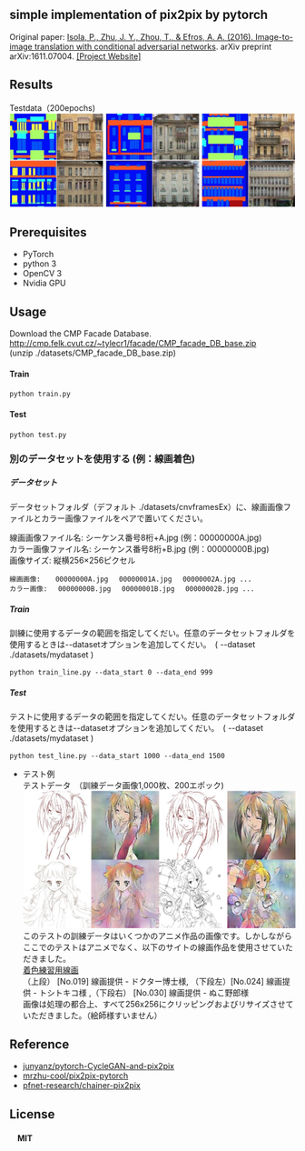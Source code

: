 ## simple implementation of pix2pix by pytorch

Original paper: [Isola, P., Zhu, J. Y., Zhou, T., & Efros, A. A. (2016). Image-to-image translation with conditional adversarial networks](https://arxiv.org/pdf/1611.07004v1.pdf). arXiv preprint arXiv:1611.07004.   [[Project Website]](https://phillipi.github.io/pix2pix/)


## Results  
Testdata（200epochs)
![代替テキスト](./fig/facadetestresult.jpg)



## Prerequisites
* PyTorch
* python 3
* OpenCV 3
* Nvidia GPU


## Usage

Download the CMP Facade Database.  
 http://cmp.felk.cvut.cz/~tylecr1/facade/CMP_facade_DB_base.zip  
(unzip ./datasets/CMP_facade_DB_base.zip)


#### Train
```
python train.py
```

#### Test
 ```
 python test.py
 ```




### 別のデータセットを使用する (例：線画着色)

   ##### データセット  
   データセットフォルダ（デフォルト ./datasets/cnvframesEx）に、線画画像ファイルとカラー画像ファイルをペアで置いてください。


  線画画像ファイル名: シーケンス番号8桁+A.jpg  (例：00000000A.jpg)  
  カラー画像ファイル名: シーケンス番号8桁+B.jpg  (例：00000000B.jpg)  
  画像サイズ:  縦横256×256ピクセル
  ```
  線画画像:  　00000000A.jpg 　00000001A.jpg 　00000002A.jpg ...  
カラー画像: 　00000000B.jpg 　00000001B.jpg 　00000002B.jpg ...
  ```  

   ##### Train
   訓練に使用するデータの範囲を指定してくだい。任意のデータセットフォルダを使用するときは--datasetオプションを追加してくだい。　( --dataset ./datasets/mydataset )
   ```
   python train_line.py --data_start 0 --data_end 999
   ```
   ##### Test
   テストに使用するデータの範囲を指定してくだい。任意のデータセットフォルダを使用するときは--datasetオプションを追加してくだい。　( --dataset ./datasets/mydataset )
   ```
   python test_line.py --data_start 1000 --data_end 1500
   ```



* テスト例  
  テストデータ　（訓練データ画像1,000枚、200エポック)
   ![代替テキスト](./fig/colorize.jpg)
   このテストの訓練データはいくつかのアニメ作品の画像です。しかしながらここでのテストはアニメでなく、以下のサイトの線画作品を使用させていただきました。  
   [着色練習用線画](http://iradukai.com/nurie2.htm)  
   （上段） [No.019] 線画提供 - ドクター博士様,	（下段左）[No.024] 線画提供 - トシトキコ様 ,（下段右）	[No.030] 線画提供 - ぬこ野郎様  
   画像は処理の都合上、すべて256x256にクリッピングおよびリサイズさせていただきました。（絵師様すいません）

## Reference
* [junyanz/pytorch-CycleGAN-and-pix2pix](https://github.com/junyanz/pytorch-CycleGAN-and-pix2pix)
* [mrzhu-cool/pix2pix-pytorch](https://github.com/mrzhu-cool/pix2pix-pytorch)  
* [pfnet-research/chainer-pix2pix](https://github.com/pfnet-research/chainer-pix2pix)

## License
#### 　MIT

<!--
## ブログ
* http://eiji-kb.hatenablog.com/entry/2017/
-->
